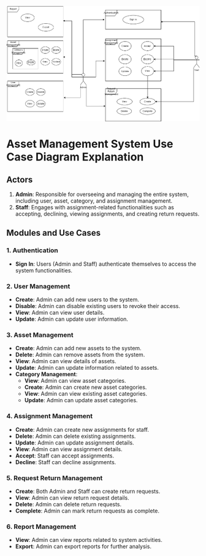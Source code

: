 ![image.png](/.attachments/image-869123a1-91d9-4ec3-b8a7-802909543f5c.png)

# Asset Management System Use Case Diagram Explanation

## Actors
1. **Admin**: Responsible for overseeing and managing the entire system, including user, asset, category, and assignment management.
2. **Staff**: Engages with assignment-related functionalities such as accepting, declining, viewing assignments, and creating return requests.

## Modules and Use Cases

### 1. Authentication
- **Sign In**: Users (Admin and Staff) authenticate themselves to access the system functionalities.

### 2. User Management
- **Create**: Admin can add new users to the system.
- **Disable**: Admin can disable existing users to revoke their access.
- **View**: Admin can view user details.
- **Update**: Admin can update user information.

### 3. Asset Management
- **Create**: Admin can add new assets to the system.
- **Delete**: Admin can remove assets from the system.
- **View**: Admin can view details of assets.
- **Update**: Admin can update information related to assets.
- **Category Management**:
  - **View**: Admin can view asset categories.
  - **Create**: Admin can create new asset categories.
  - **View**: Admin can view existing asset categories.
  - **Update**: Admin can update asset categories.

### 4. Assignment Management
- **Create**: Admin can create new assignments for staff.
- **Delete**: Admin can delete existing assignments.
- **Update**: Admin can update assignment details.
- **View**: Admin can view assignment details.
- **Accept**: Staff can accept assignments.
- **Decline**: Staff can decline assignments.

### 5. Request Return Management
- **Create**: Both Admin and Staff can create return requests.
- **View**: Admin can view return request details.
- **Delete**: Admin can delete return requests.
- **Complete**: Admin can mark return requests as complete.

### 6. Report Management
- **View**: Admin can view reports related to system activities.
- **Export**: Admin can export reports for further analysis.
